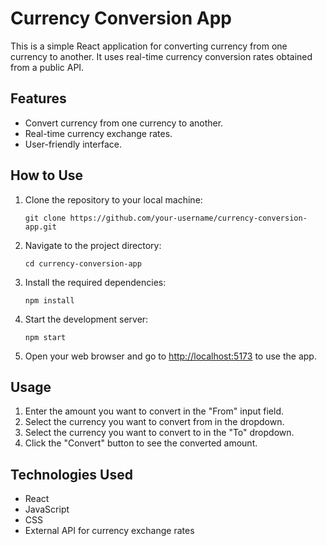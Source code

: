 # Currency Conversion App

This is a simple React application for converting currency from one currency to another. It uses real-time currency conversion rates obtained from a public API.

## Features

- Convert currency from one currency to another.
- Real-time currency exchange rates.
- User-friendly interface.

## How to Use

1. Clone the repository to your local machine:

   ```
   git clone https://github.com/your-username/currency-conversion-app.git
   ```

2. Navigate to the project directory:

   ```
   cd currency-conversion-app
   ```

3. Install the required dependencies:

   ```
   npm install
   ```

4. Start the development server:

   ```
   npm start
   ```

5. Open your web browser and go to [http://localhost:5173](http://localhost:5173) to use the app.

## Usage

1. Enter the amount you want to convert in the "From" input field.
2. Select the currency you want to convert from in the dropdown.
3. Select the currency you want to convert to in the "To" dropdown.
4. Click the "Convert" button to see the converted amount.

## Technologies Used

- React
- JavaScript
- CSS
- External API for currency exchange rates

